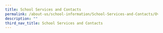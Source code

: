 ```yaml
---
title: School Services and Contacts
permalink: /about-us/school-information/School-Services-and-Contacts/Overview
description: ""
third_nav_title: School Services and Contacts
---
```


